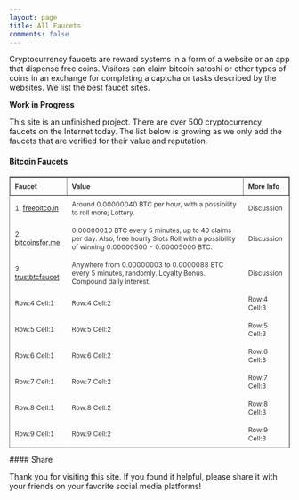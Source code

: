```yaml
---
layout: page
title: All Faucets
comments: false
---
```


Cryptocurrency faucets are reward systems in a form of a website or an app that dispense free coins. Visitors can claim bitcoin satoshi or other types of coins in an exchange for completing a captcha or tasks described by the websites. We list the best faucet sites.

**Work in Progress**

This site is an unfinished project. There are over 500 cryptocurrency faucets on the Internet today. The list below is growing as we only add the faucets that are verified for their value and reputation.

#### Bitcoin Faucets

<style type="text/css">
.tftable {font-size:12px;color:#333333; width:100%;border-width: 1px; border-collapse: collapse;}
.tftable th {font-size:12px; border-width: 1px;padding: 8px;border-style: solid; text-align:left;}
.tftable td {font-size:12px; border-width: 1px;padding: 8px;border-style: solid;border-color: #fffefc;}
</style>

<table class="tftable" border="1">

<tr><th>Faucet</th><th>Value</th><th>More Info</th></tr>

<tr><td>1. <a href="http://bit.ly/www-freebitcoin" target="_blank">freebitco.in</a></td><td>Around 0.00000040 BTC per hour, with a possibility to roll more; Lottery.</td><td>Discussion</td></tr>

<tr><td>2. <a href="http://bit.ly/www-bitcoinsfor-me" target="_blank">bitcoinsfor.me</a></td><td>0.00000010 BTC every 5 minutes, up to 40 claims per day. Also, free hourly Slots Roll with a possibility of winning 0.00000500 - 0.00005000 BTC.</td><td>Discussion</td></tr>

<tr><td>3. <a href="http://bit.ly/www-trustbtcfaucet" target="_blank">trustbtcfaucet</a></td><td>Anywhere from 0.00000003 to 0.0000088 BTC every 5 minutes, randomly. Loyalty Bonus. Compound daily interest.</td><td>Discussion</td></tr>

<tr><td>Row:4 Cell:1</td><td>Row:4 Cell:2</td><td>Row:4 Cell:3</td></tr>
<tr><td>Row:5 Cell:1</td><td>Row:5 Cell:2</td><td>Row:5 Cell:3</td></tr>
<tr><td>Row:6 Cell:1</td><td>Row:6 Cell:2</td><td>Row:6 Cell:3</td></tr>
<tr><td>Row:7 Cell:1</td><td>Row:7 Cell:2</td><td>Row:7 Cell:3</td></tr>
<tr><td>Row:8 Cell:1</td><td>Row:8 Cell:2</td><td>Row:8 Cell:3</td></tr>
<tr><td>Row:9 Cell:1</td><td>Row:9 Cell:2</td><td>Row:9 Cell:3</td></tr>
</table>
&#32
#### Share

Thank you for visiting this site. If you found it helpful, please share it with your friends on your favorite social media platforms!
